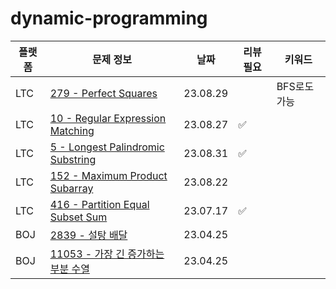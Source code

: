 # dynamic-programming
| 플랫폼  | 문제 정보                                                            | 날짜       | 리뷰 필요 | 키워드 |
|------|------------------------------------------------------------------|----------|-------|-----|
| LTC | [279 - Perfect Squares](https://leetcode.com/problems/perfect-squares/) | 23.08.29 | | BFS로도 가능 |
| LTC | [10 - Regular Expression Matching](https://leetcode.com/problems/regular-expression-matching/) | 23.08.27 | ✅ | |
| LTC | [5 - Longest Palindromic Substring](https://leetcode.com/problems/longest-palindromic-substring/) | 23.08.31 | ✅ | |
| LTC | [152 - Maximum Product Subarray](https://leetcode.com/problems/maximum-product-subarray/) | 23.08.22 | | |
| LTC | [416 - Partition Equal Subset Sum](https://leetcode.com/problems/partition-equal-subset-sum/) | 23.07.17 | ✅ | |
| BOJ  | [2839 - 설탕 배달](https://www.acmicpc.net/problem/2839)             | 23.04.25 |  |  |
| BOJ  | [11053 - 가장 긴 증가하는 부분 수열](https://www.acmicpc.net/problem/11053) | 23.04.25 | |
